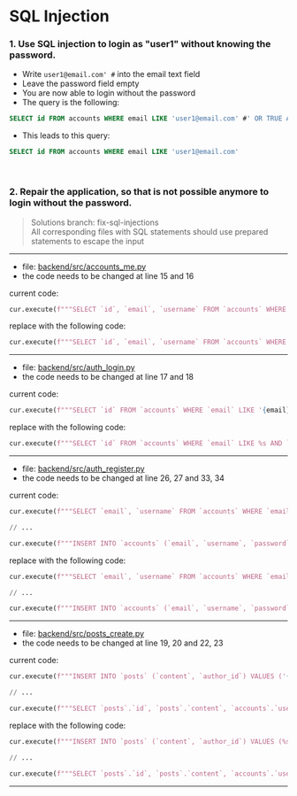 # SQL Injection

### 1. Use SQL injection to login as "user1" without knowing the password.

- Write `user1@email.com' #` into the email text field
- Leave the password field empty
- You are now able to login without the password
- The query is the following:
```sql
SELECT id FROM accounts WHERE email LIKE 'user1@email.com' #' OR TRUE AND password LIKE '';
```
- This leads to this query:
```sql
SELECT id FROM accounts WHERE email LIKE 'user1@email.com'
```

<br/>

### 2. Repair the application, so that is not possible anymore to login without the password.
> Solutions branch: fix-sql-injections <br/>
> All corresponding files with SQL statements should use prepared statements to escape the input
-----

- file: [backend/src/accounts_me.py](../backend/src/accounts_me.py)
- the code needs to be changed at line 15 and 16

current code:
```python 
cur.execute(f"""SELECT `id`, `email`, `username` FROM `accounts` WHERE `id` = {session["id"]}""")
```

replace with the following code:
```python 
cur.execute(f"""SELECT `id`, `email`, `username` FROM `accounts` WHERE `id` = %s""", (session["id"],))
```

-----

- file: [backend/src/auth_login.py](../backend/src/auth_login.py)
- the code needs to be changed at line 17 and 18

current code:
```python 
cur.execute(f"""SELECT `id` FROM `accounts` WHERE `email` LIKE '{email}' AND `password` LIKE '{password}';""")
```

replace with the following code:
```python 
cur.execute(f"""SELECT `id` FROM `accounts` WHERE `email` LIKE %s AND `password` LIKE %s;""", (email, password))
```

-----

- file: [backend/src/auth_register.py](../backend/src/auth_register.py)
- the code needs to be changed at line 26, 27 and 33, 34

current code:
```python 
cur.execute(f"""SELECT `email`, `username` FROM `accounts` WHERE `email` LIKE '{email}' OR `username` LIKE '{username}';""")

// ...

cur.execute(f"""INSERT INTO `accounts` (`email`, `username`, `password`) VALUES ('{email}', '{username}', '{password}');""")
```

replace with the following code:
```python 
cur.execute(f"""SELECT `email`, `username` FROM `accounts` WHERE `email` LIKE %s OR `username` LIKE %s;""", (email, username))

// ...

cur.execute(f"""INSERT INTO `accounts` (`email`, `username`, `password`) VALUES (%s, %s, %s);""", (email, username, password))
```

-----

- file: [backend/src/posts_create.py](../backend/src/posts_create.py)
- the code needs to be changed at line 19, 20 and 22, 23

current code:
```python 
cur.execute(f"""INSERT INTO `posts` (`content`, `author_id`) VALUES ('{content}', '{author_id}');""")

// ...

cur.execute(f"""SELECT `posts`.`id`, `posts`.`content`, `accounts`.`username`, `posts`.`created_at` FROM `posts` INNER JOIN `accounts` ON `accounts`.`id` = `posts`.`author_id` WHERE `posts`.`id` = {cur.lastrowid}""")
```

replace with the following code:
```python 
cur.execute(f"""INSERT INTO `posts` (`content`, `author_id`) VALUES (%s, %s);""", (content, author_id))

// ...

cur.execute(f"""SELECT `posts`.`id`, `posts`.`content`, `accounts`.`username`, `posts`.`created_at` FROM `posts` INNER JOIN `accounts` ON `accounts`.`id` = `posts`.`author_id` WHERE `posts`.`id` = %s""", (cur.lastrowid,))
```

-----
